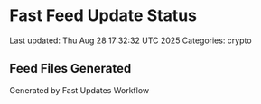 # Fast Feed Update Status
Last updated: Thu Aug 28 17:32:32 UTC 2025
Categories: crypto

## Feed Files Generated

Generated by Fast Updates Workflow
